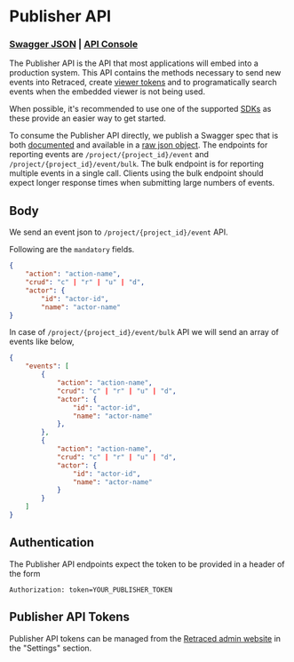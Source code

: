 # Publisher API


### [Swagger JSON](https://api.replicated.com/auditlog/publisher/v1/swagger.json) | [API Console](https://retraced.readme.io/v1.0/reference)


The Publisher API is the API that most applications will embed into a production system. This API contains the methods necessary to send new events into Retraced, create [viewer tokens](/docs/retraced/getting-started/embedded-viewer) and to programatically search events when the embedded viewer is not being used.

When possible, it's recommended to use one of the supported [SDKs](/docs/retraced/sdks/available-sdks) as these provide an easier way to get started.

To consume the Publisher API directly, we publish a Swagger spec that is both [documented](https://retraced.readme.io/reference) and available in a [raw json object](https://api.replicated.com/auditlog/publisher/v1/swagger.json).
The endpoints for reporting events are `/project/{project_id}/event` and `/project/{project_id}/event/bulk`. The bulk endpoint is for reporting multiple events in a single call. Clients using the bulk endpoint should expect longer response times when submitting large numbers of events.

## Body

We send an event json to `/project/{project_id}/event` API.

Following are the `mandatory` fields.

```json
{
    "action": "action-name",
    "crud": "c" | "r" | "u" | "d",
    "actor": {
        "id": "actor-id",
        "name": "actor-name"
}
```

In case of `/project/{project_id}/event/bulk` API we will send an array of events like below,

```json
{
    "events": [
        {
            "action": "action-name",
            "crud": "c" | "r" | "u" | "d",
            "actor": {
                "id": "actor-id",
                "name": "actor-name"
            },
        },
        {
            "action": "action-name",
            "crud": "c" | "r" | "u" | "d",
            "actor": {
                "id": "actor-id",
                "name": "actor-name"
            }
        }
    ]
}
```

## Authentication

The Publisher API endpoints expect the token to be provided in a header of the form

```
Authorization: token=YOUR_PUBLISHER_TOKEN
```

## Publisher API Tokens

Publisher API tokens can be managed from the [Retraced admin website](https://app.retraced.io)
in the "Settings" section.
